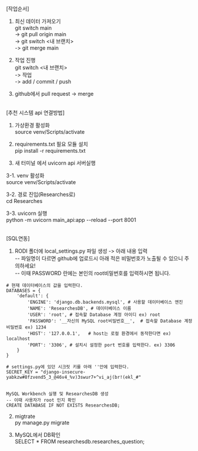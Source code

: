 [작업순서]
1. 최신 데이터 가져오기 \
    git switch main \
    -> git pull origin main \
    -> git switch <내 브랜치> \
    -> git merge main 
     
2. 작업 진행 \
    git switch <내 브랜치> \
    -> 작업 \
    -> add / commit / push 
    
3. github에서 pull request -> merge


 \
[추천 시스템 api 연결방법]
1. 가상환경 활성화 \
source venv/Scripts/activate

2. requirements.txt 필요 모듈 설치 \
pip install -r requirements.txt

3. 새 터미널 에서 uvicorn api 서버실행

3-1. venv 활성화 \
source venv/Scripts/activate 

3-2. 경로 진입(Researches로) \
cd Researches

3-3. uvicorn 실행 \
python -m uvicorn main_api:app --reload --port 8001 


 \
[SQL연동]
1. RODI 폴더에 local_settings.py 파일 생성 -> 아래 내용 입력 \
-- 파일명이 다르면 github에 업로드시 아래 적은 비밀번호가 노출될 수 있으니 주의하세요! \
-- 이때 PASSWORD 란에는 본인의 root비밀번호를 입력하시면 됩니다. 
```
# 현재 데이터베이스의 값을 입력한다.
DATABASES = {
    'default': {
        'ENGINE': 'django.db.backends.mysql', # 사용할 데이터베이스 엔진
        'NAME': 'ResearchesDB', # 데이터베이스 이름 
        'USER': 'root', # 접속할 Database 계정 아이디 ex) root
        'PASSWORD': '__자신의 MySQL root비밀번호__',  # 접속할 Database 계정 비밀번호 ex) 1234
        'HOST': '127.0.0.1',   # host는 로컬 환경에서 동작한다면 ex) localhost
        'PORT': '3306', # 설치시 설정한 port 번호를 입력한다. ex) 3306
    }
}

# settings.py에 있던 시크릿 키를 아래 ''안에 입력한다.
SECRET_KEY = "django-insecure-yabkzw#8fzvend5_3_@46v4_%v)3swur7+^vi_aj(br!(ekl_#"


MySQL Workbench 실행 및 ResearchesDB 생성
-- 이때 사용자가 root 인지 확인
CREATE DATABASE IF NOT EXISTS ResearchesDB;
```

2. migtrate \
py manage.py migrate


3. MySQL에서 DB확인 \
SELECT * FROM researchesdb.researches_question;